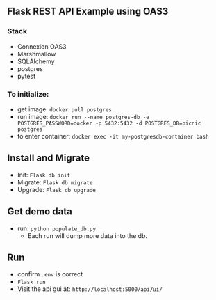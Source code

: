 ## Flask REST API Example using OAS3

### Stack

- Connexion OAS3
- Marshmallow
- SQLAlchemy
- postgres
- pytest

### To initialize:

- get image: `docker pull postgres`
- run image: `docker run --name postgres-db -e POSTGRES_PASSWORD=docker -p 5432:5432 -d POSTGRES_DB=picnic postgres`
- to enter container: `docker exec -it my-postgresdb-container bash`

## Install and Migrate

- Init: `Flask db init`
- Migrate: `Flask db migrate`
- Upgrade: `Flask db upgrade`

## Get demo data

- run: `python populate_db.py`
  - Each run will dump more data into the db.

## Run

- confirm `.env` is correct
- `Flask run`
- Visit the api gui at: `http://localhost:5000/api/ui/`
